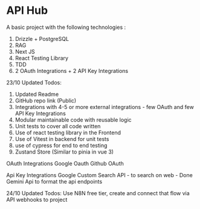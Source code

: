 # **API Hub**
A basic project with the following technologies :
1. ⁠Drizzle + PostgreSQL
2. ⁠RAG
3. Next JS  ⁠
4. React Testing Library
5. ⁠⁠TDD
6. 2 ⁠OAuth Integrations + 2 API Key Integrations

23/10 Updated Todos:
1. Updated Readme
2. GitHub repo link (Public)
3. ⁠Integrations with 4-5 or more external integrations - few OAuth and few API Key Integrations 
4. Modular maintainable code with reusable logic 
5. ⁠Unit tests to cover all code written 
6. ⁠Use of react testing library in the Frontend 
7. ⁠Use of Vitest in backend for unit tests 
8. use of cypress for end to end testing
9. Zustand Store (Similar to pinia in vue 3)


OAuth Integrations
Google Oauth
Github OAuth

Api Key Integrations
Google Custom Search API - to search on web - Done
Gemini Api to format the api endpoints

24/10 Updated Todos:
Use N8N free tier, create and connect that flow via API webhooks to project